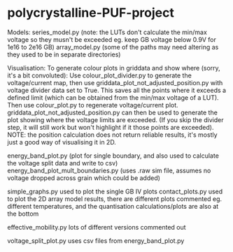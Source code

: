 # polycrystalline-PUF-project
Models: 
series_model.py (note: the LUTs don't calculate the min/max voltage so they musn't be exceeded eg. keep GB voltage below 0.9V for 1e16 to 2e16 GB)
array_model.py
(some of the paths may need altering as they used to be in separate directories)

Visualisation:
To generate colour plots in griddata and show where  (sorry, it's a bit convoluted):
Use colour_plot_divider.py to generate the voltage/current map, then use griddata_plot_not_adjusted_position.py with voltage divider data set to True. This saves all the points where it exceeds a defined limit (which can be obtained from the min/max voltage of a LUT).
Then use colour_plot.py to regenerate voltage/current plot. griddata_plot_not_adjusted_position.py can then be used to generate the plot showing where the voltage limits are exceeded. (If you skip the divider step, it will still work but won't highlight if it those points are exceeded).
NOTE: the position calculation does not return reliable results, it's mostly just a good way of visualising it in 2D.

energy_band_plot.py (plot for single boundary, and also used to calculate the voltage split data and write to csv)
energy_band_plot_mult_boundaries.py (uses .raw sim file, assumes no voltage dropped across grain which could be added)

simple_graphs.py used to plot the single GB IV plots
contact_plots.py used to plot the 2D array model results, there are different plots commented eg. different temperatures, and the quantisation calculations/plots are also at the bottom

effective_mobility.py lots of different versions commented out

voltage_split_plot.py uses csv files from energy_band_plot.py
